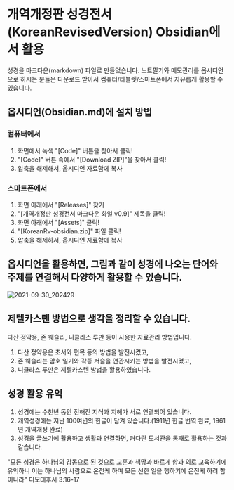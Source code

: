 # 개역개정판 성경전서(KoreanRevisedVersion) Obsidian에서 활용
성경을 마크다운(markdown) 파일로 만들었습니다. 노트필기와 메모관리를 옵시디언으로 하시는 분들은 다운로드 받아서 컴퓨터/타블렛/스마트폰에서 자유롭게 활용할 수 있습니다. 

## 옵시디언(Obsidian.md)에 설치 방법
### 컴퓨터에서 
1. 화면에서 녹색 "[Code]" 버튼을 찾아서 클릭!
2. "[Code]" 버튼 속에서 "[Download ZIP]"을 찾아서 클릭!
3. 압축을 해제해서, 옵시디언 자료함에 복사

### 스마트폰에서
1. 화면 아래에서 "[Releases]" 찾기
2. "[개역개정판 성경전서 마크다운 화일 v0.9]" 제목을 클릭!
3. 화면 아래에서 "[Assets]" 클릭!
4. "[KoreanRv-obsidian.zip]" 파일 클릭!
5. 압축을 해제하서, 옵시디언 자료함에 복사

## 옵시디언을 활용하면, 그림과 같이 성경에 나오는 단어와 주제를 연결해서 다양하게 활용할 수 있습니다. 
![2021-09-30_202429](https://user-images.githubusercontent.com/91647320/135409730-584e530d-6d29-4fb1-8815-333978e20188.jpg)

## 제텔카스텐 방법으로 생각을 정리할 수 있습니다. 
다산 정약용, 존 웨슬리, 니클라스 루만 등이 사용한 자료관리 방법입니다. 
1. 다산 정약용은 초서와 편목 등의 방법을 발전시켰고, 
2. 존 웨슬리는 암호 일기와 각종 저술을 연관시키는 방법을 발전시켰고,
3. 니클라스 루만은 제텔카스텐 방법을 활용하였습니다. 

## 성경 활용 유익
1. 성경에는 수천년 동안 전해진 지식과 지혜가 서로 연결되어 있습니다.
2. 개역성경에는 지난 100여년의 한글이 담겨 있습니다.(1911년 한글 번역 완료, 1961년 개역개정 완료) 
4. 성경을 글쓰기에 활용하고 생활과 연결하면, 커다란 도서관을 통째로 활용하는 것과 같습니다.

"모든 성경은 하나님의 감동으로 된 것으로 교훈과 책망과 바르게 함과 의로 교육하기에 유익하니 이는 하나님의 사람으로 온전케 하며 모든 선한 일을 행하기에 온전케 하려 함이니라"
디모데후서 3:16-17
